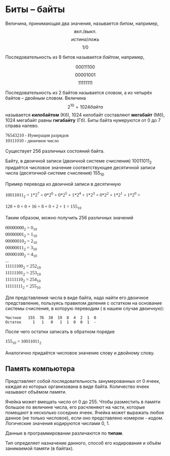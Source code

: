 Биты – байты
====================
Величина, принимающая два значения, называется _битом_, например,
$$вкл. / выкл.$$
$$истина / ложь$$
$$1 / 0$$

Последовательность из 8 битов называется _байтом_, например,

$$00011100$$
$$00001001$$
$$11111111$$

Последовательность из 2 байтов называется _словом_, а из четырёх байтов – двойным словом. Величина 
$$2^{10} = 1024 байта$$
называется __килобайтом__ (Кб), 1024 килобайт составляют __мегабайт__ (Мб), 1024 мегабайт равны __гигабайту__ (Гб).
Биты байта нумеруются от 0 до 7 справа налево. 

<p style="font-size:11pt; font-family:Consolas;">
76543210 - Нумерация разрядов<br>
10111010 - двоичное число
</p>

Существует 256 различных состояний байта.

Байту, в двоичной записи (двоичной системе счисления) $10011011_{2}$ придаётся числовое значение соответствующее десятичной записи числа (десятичной системе счисления) $155_{10}$

Пример перевода из двоичной записи в десятичную
<p style="font-size:11pt; font-family:Consolas;"> 10011011<sub>2</sub> = 
1*2<sup>7</sup> + 
0*2<sup>6</sup> + 
0*2<sup>5</sup> + 
1*2<sup>4</sup> + 
1*2<sup>3</sup> + 
0*2<sup>2</sup> + 
1*2<sup>1</sup> + 
1*2<sup>0</sup> =
</p>

<p style="font-size:11pt; font-family:Consolas;">
128 + 0 + 0 + 16 + 8 + 0 + 2 + 1 = 155<sub>10</sub>
</p>

Таким образом, можно получить 256 различных значений
<p style="font-size:11pt; font-family:Consolas;">
00000000<sub>2</sub> = 0<sub>10</sub><br>
00000001<sub>2</sub> = 1<sub>10</sub><br>
00000010<sub>2</sub> = 2<sub>10</sub><br>
00000011<sub>2</sub> = 3<sub>10</sub><br>
00000100<sub>2</sub> = 4<sub>10</sub><br>
...<br>
11111100<sub>2</sub> = 252<sub>10</sub><br>
11111101<sub>2</sub> = 253<sub>10</sub><br>
11111110<sub>2</sub> = 254<sub>10</sub><br>
11111111<sub>2</sub> = 255<sub>10</sub><br>
</p>

Для представления числа в виде байта, надо найти его двоичное представление, пользуясь правилом деления с остатком на основание системы счисления, в которую переводим ( в нашем случае двоичную):
```
Частное	  155  76  38  19  8  4  2  1  0
Остаток	    1   1   0   1  1  0  0  1  -
```
После чего остатки записать в обратном порядке
<p style="font-size:11pt; font-family:Consolas;">
155<sub>10</sub> = 10011011<sub>2</sub>
</p>
Аналогично придаётся числовое значение слову и двойному слову.

Память компьютера
---------------------

Представляет собой последовательность занумерованных от 0 ячеек, каждая из которых организована в виде байта. Количество ячеек называют объёмом памяти. 

Ячейка может вмещать число от 0 до 255. Чтобы разместить в памяти большое по величине числа, его расчленяют на части, которые помещают в несколько соседних ячеек. Ячейка может выражать любое данное (не только числовое), если оно представлено номером - _кодом_. Логические значения кодируются числами 0, 1.

Данные в программировании различаются по __типам__.

Тип определяет назначение данного, способ его кодирования и объём занимаемой памяти (в байтах).